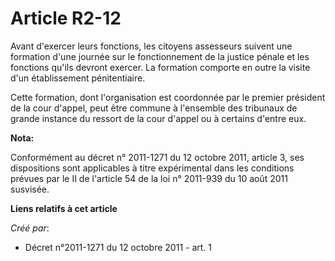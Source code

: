 # Article R2-12

Avant d'exercer leurs fonctions, les citoyens assesseurs suivent une formation d'une journée sur le fonctionnement de la
justice pénale et les fonctions qu'ils devront exercer. La formation comporte en outre la visite d'un établissement
pénitentiaire. 

Cette formation, dont l'organisation est coordonnée par le premier président de la cour d'appel, peut être commune à
l'ensemble des tribunaux de grande instance du ressort de la cour d'appel ou à certains d'entre eux.

**Nota:**

Conformément au décret n° 2011-1271 du 12 octobre 2011, article 3, ses dispositions sont applicables à titre expérimental
dans les conditions prévues par le II de l'article 54 de la loi n° 2011-939 du 10 août 2011 susvisée.

**Liens relatifs à cet article**

_Créé par_:

  - Décret n°2011-1271 du 12 octobre 2011 - art. 1
